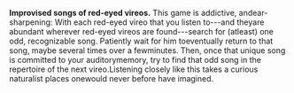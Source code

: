 **Improvised songs of red-eyed vireos.** This game is addictive, andear-sharpening: With each red-eyed vireo that you listen to---and theyare abundant wherever red-eyed vireos are found---search for (atleast) one odd, recognizable song. Patiently wait for him toeventually return to that song, maybe several times over a fewminutes. Then, once that unique song is committed to your auditorymemory, try to find that odd song in the repertoire of the next vireo.Listening closely like this takes a curious naturalist places onewould never before have imagined.
